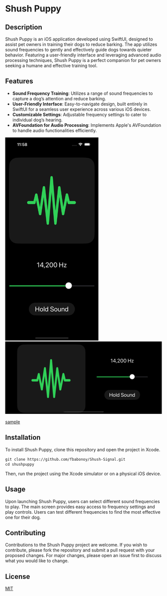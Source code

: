 # Shush Puppy

## Description
Shush Puppy is an iOS application developed using SwiftUI, designed to assist pet owners in training their dogs to reduce barking. The app utilizes sound frequencies to gently and effectively guide dogs towards quieter behavior. Featuring a user-friendly interface and leveraging advanced audio processing techniques, Shush Puppy is a perfect companion for pet owners seeking a humane and effective training tool.

## Features
- **Sound Frequency Training**: Utilizes a range of sound frequencies to capture a dog’s attention and reduce barking.
- **User-Friendly Interface**: Easy-to-navigate design, built entirely in SwiftUI for a seamless user experience across various iOS devices.
- **Customizable Settings**: Adjustable frequency settings to cater to individual dog’s hearing.
- **AVFoundation for Audio Processing**: Implements Apple's AVFoundation to handle audio functionalities efficiently.

<img src="Portrait.png" width="300" />
<img src="Landscape.png" width="700" />

[sample](demo.gif)

## Installation
To install Shush Puppy, clone this repository and open the project in Xcode. 
```
git clone https://github.com/fbabonoy/Shush-Signal.git
cd shushpuppy
```
Then, run the project using the Xcode simulator or on a physical iOS device.

## Usage
Upon launching Shush Puppy, users can select different sound frequencies to play. The main screen provides easy access to frequency settings and play controls. Users can test different frequencies to find the most effective one for their dog.

## Contributing
Contributions to the Shush Puppy project are welcome. If you wish to contribute, please fork the repository and submit a pull request with your proposed changes. For major changes, please open an issue first to discuss what you would like to change.

## License
[MIT](https://choosealicense.com/licenses/mit/)
